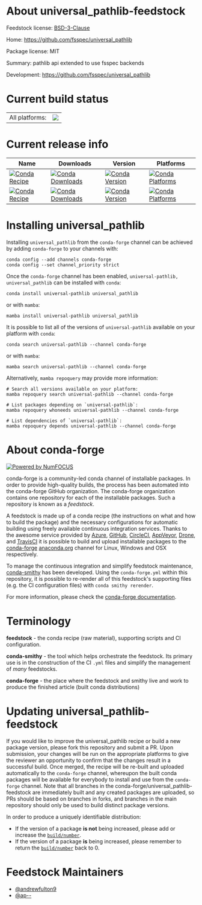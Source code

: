 About universal_pathlib-feedstock
=================================

Feedstock license: [BSD-3-Clause](https://github.com/conda-forge/universal_pathlib-feedstock/blob/main/LICENSE.txt)

Home: https://github.com/fsspec/universal_pathlib

Package license: MIT

Summary: pathlib api extended to use fsspec backends

Development: https://github.com/fsspec/universal_pathlib

Current build status
====================


<table><tr><td>All platforms:</td>
    <td>
      <a href="https://dev.azure.com/conda-forge/feedstock-builds/_build/latest?definitionId=11227&branchName=main">
        <img src="https://dev.azure.com/conda-forge/feedstock-builds/_apis/build/status/universal_pathlib-feedstock?branchName=main">
      </a>
    </td>
  </tr>
</table>

Current release info
====================

| Name | Downloads | Version | Platforms |
| --- | --- | --- | --- |
| [![Conda Recipe](https://img.shields.io/badge/recipe-universal--pathlib-green.svg)](https://anaconda.org/conda-forge/universal-pathlib) | [![Conda Downloads](https://img.shields.io/conda/dn/conda-forge/universal-pathlib.svg)](https://anaconda.org/conda-forge/universal-pathlib) | [![Conda Version](https://img.shields.io/conda/vn/conda-forge/universal-pathlib.svg)](https://anaconda.org/conda-forge/universal-pathlib) | [![Conda Platforms](https://img.shields.io/conda/pn/conda-forge/universal-pathlib.svg)](https://anaconda.org/conda-forge/universal-pathlib) |
| [![Conda Recipe](https://img.shields.io/badge/recipe-universal__pathlib-green.svg)](https://anaconda.org/conda-forge/universal_pathlib) | [![Conda Downloads](https://img.shields.io/conda/dn/conda-forge/universal_pathlib.svg)](https://anaconda.org/conda-forge/universal_pathlib) | [![Conda Version](https://img.shields.io/conda/vn/conda-forge/universal_pathlib.svg)](https://anaconda.org/conda-forge/universal_pathlib) | [![Conda Platforms](https://img.shields.io/conda/pn/conda-forge/universal_pathlib.svg)](https://anaconda.org/conda-forge/universal_pathlib) |

Installing universal_pathlib
============================

Installing `universal_pathlib` from the `conda-forge` channel can be achieved by adding `conda-forge` to your channels with:

```
conda config --add channels conda-forge
conda config --set channel_priority strict
```

Once the `conda-forge` channel has been enabled, `universal-pathlib, universal_pathlib` can be installed with `conda`:

```
conda install universal-pathlib universal_pathlib
```

or with `mamba`:

```
mamba install universal-pathlib universal_pathlib
```

It is possible to list all of the versions of `universal-pathlib` available on your platform with `conda`:

```
conda search universal-pathlib --channel conda-forge
```

or with `mamba`:

```
mamba search universal-pathlib --channel conda-forge
```

Alternatively, `mamba repoquery` may provide more information:

```
# Search all versions available on your platform:
mamba repoquery search universal-pathlib --channel conda-forge

# List packages depending on `universal-pathlib`:
mamba repoquery whoneeds universal-pathlib --channel conda-forge

# List dependencies of `universal-pathlib`:
mamba repoquery depends universal-pathlib --channel conda-forge
```


About conda-forge
=================

[![Powered by
NumFOCUS](https://img.shields.io/badge/powered%20by-NumFOCUS-orange.svg?style=flat&colorA=E1523D&colorB=007D8A)](https://numfocus.org)

conda-forge is a community-led conda channel of installable packages.
In order to provide high-quality builds, the process has been automated into the
conda-forge GitHub organization. The conda-forge organization contains one repository
for each of the installable packages. Such a repository is known as a *feedstock*.

A feedstock is made up of a conda recipe (the instructions on what and how to build
the package) and the necessary configurations for automatic building using freely
available continuous integration services. Thanks to the awesome service provided by
[Azure](https://azure.microsoft.com/en-us/services/devops/), [GitHub](https://github.com/),
[CircleCI](https://circleci.com/), [AppVeyor](https://www.appveyor.com/),
[Drone](https://cloud.drone.io/welcome), and [TravisCI](https://travis-ci.com/)
it is possible to build and upload installable packages to the
[conda-forge](https://anaconda.org/conda-forge) [anaconda.org](https://anaconda.org/)
channel for Linux, Windows and OSX respectively.

To manage the continuous integration and simplify feedstock maintenance,
[conda-smithy](https://github.com/conda-forge/conda-smithy) has been developed.
Using the ``conda-forge.yml`` within this repository, it is possible to re-render all of
this feedstock's supporting files (e.g. the CI configuration files) with ``conda smithy rerender``.

For more information, please check the [conda-forge documentation](https://conda-forge.org/docs/).

Terminology
===========

**feedstock** - the conda recipe (raw material), supporting scripts and CI configuration.

**conda-smithy** - the tool which helps orchestrate the feedstock.
                   Its primary use is in the construction of the CI ``.yml`` files
                   and simplify the management of *many* feedstocks.

**conda-forge** - the place where the feedstock and smithy live and work to
                  produce the finished article (built conda distributions)


Updating universal_pathlib-feedstock
====================================

If you would like to improve the universal_pathlib recipe or build a new
package version, please fork this repository and submit a PR. Upon submission,
your changes will be run on the appropriate platforms to give the reviewer an
opportunity to confirm that the changes result in a successful build. Once
merged, the recipe will be re-built and uploaded automatically to the
`conda-forge` channel, whereupon the built conda packages will be available for
everybody to install and use from the `conda-forge` channel.
Note that all branches in the conda-forge/universal_pathlib-feedstock are
immediately built and any created packages are uploaded, so PRs should be based
on branches in forks, and branches in the main repository should only be used to
build distinct package versions.

In order to produce a uniquely identifiable distribution:
 * If the version of a package **is not** being increased, please add or increase
   the [``build/number``](https://docs.conda.io/projects/conda-build/en/latest/resources/define-metadata.html#build-number-and-string).
 * If the version of a package **is** being increased, please remember to return
   the [``build/number``](https://docs.conda.io/projects/conda-build/en/latest/resources/define-metadata.html#build-number-and-string)
   back to 0.

Feedstock Maintainers
=====================

* [@andrewfulton9](https://github.com/andrewfulton9/)
* [@ap--](https://github.com/ap--/)

